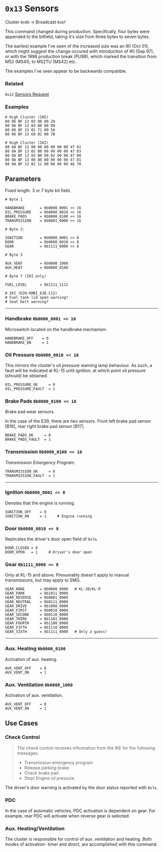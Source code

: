 # `0x13` Sensors

Cluster `0x80` → Broadcast `0xbf`

This command changed during production. Specifically, four bytes were appended to the bitfield, taking it's size from three bytes to seven bytes.

The earliest example I've seen of the increased size was an IKI (Oct 01), which might suggest the change occured with introduction of IKI (Sep 97), or with the 1998 production break (PU98), which marked the transition from M52 (MS41), to M52TU (MS42) etc.

The examples I've seen appear to be backwards compatible.

### Related

`0x12` [Sensors Request](12.md)

### Examples

    # High Cluster (IKE)
    80 06 BF 13 03 00 00 29
    80 06 BF 13 03 B0 00 99
    80 06 BF 13 01 71 00 5A
    80 06 BF 13 E0 B1 00 7B
    
    # High Cluster (IKI)
    80 0A BF 13 00 00 00 00 00 00 47 61
    80 0A BF 13 02 B0 00 00 00 00 47 D3
    80 0A BF 13 03 B0 00 02 00 00 47 D0
    80 0A BF 13 00 B0 00 00 00 00 47 D1
    80 0A BF 13 01 11 00 00 00 00 46 70


## Parameters

Fixed length. 3 or 7 byte bit field.

    # Byte 1

    HANDBRAKE       = 0b0000_0001 << 16
    OIL_PRESSURE    = 0b0000_0010 << 16
    BRAKE_PADS      = 0b0000_0100 << 16
    TRANSMISSION    = 0b0001_0000 << 16

    # Byte 2:   

    IGNITION        = 0b0000_0001 << 8
    DOOR            = 0b0000_0010 << 8
    GEAR            = 0b1111_0000 << 8

    # Byte 3

    AUX_VENT        = 0b0000_1000
    AUX_HEAT        = 0b0000_0100

    # Byte 7 (IKI only)

    FUEL_LEVEL      = 0b1111_1111
    
    # IKI (E39-KMBI_E38.C12)
    # Fuel tank lid open warning?
    # Seat belt warning?

---

### Handbrake `0b0000_0001 << 16`

Microswitch located on the handbrake mechanism.

    HANDBRAKE_OFF    = 0
    HANDBRAKE_ON     = 1

### Oil Pressure `0b0000_0010 << 16`

This mirrors the cluster's oil pressure warning lamp behaviour. As such, a fault will be indicated at KL-15 until ignition, at which point oil pressure (should) be obtained.

    OIL_PRESSURE_OK     = 0
    OIL_PRESSURE_FAULT  = 1
    
### Brake Pads `0b0000_0100 << 16`

Brake pad wear sensors.

In the case of the E39, there are two sensors. Front left brake pad sensor [B16], rear right brake pad sensor [B17].

    BRAKE_PADS_OK     = 0
    BRAKE_PADS_FAULT  = 1

### Transmission `0b0000_0100 << 16`

*Transmission Emergency Program*.

    TRANSMISSION_OK     = 0
    TRANSMISSION_FAULT  = 1

---

### Ignition `0b0000_0001 << 8`

Denotes that the engine is running.

    IGNITION_OFF    = 0
    IGNITION_ON     = 1     # Engine running

### Door `0b0000_0010 << 8`

Replicates the driver's door open field of `0x7a`.

    DOOR_CLOSED = 0
    DOOR_OPEN   = 1     # Driver's door open

### Gear `0b1111_0000 << 8`

Only at KL-15 and above. Presumably doesn't apply to manual transmissions, but may apply to SMG.

    GEAR_NONE       = 0b0000_0000   # KL-30/KL-R
    GEAR_PARK       = 0b1011_0000
    GEAR_REVERSE    = 0b0001_0000
    GEAR_NEUTRAL    = 0b0111_0000
    GEAR_DRIVE      = 0b1000_0000
    GEAR_FIRST      = 0b0010_0000
    GEAR_SECOND     = 0b0110_0000
    GEAR_THIRD      = 0b1101_0000
    GEAR_FOURTH     = 0b1100_0000
    GEAR_FIFTH      = 0b1110_0000
    GEAR_SIXTH      = 0b1111_0000   # Only a guess!

---

### Aux. Heating `0b0000_0100`

Activation of aux. heating.

    AUX_VENT_OFF    = 0
    AUX_VENT_ON     = 1


### Aux. Ventilation `0b0000_1000`

Activation of aux. ventilation.

    AUX_VENT_OFF    = 0
    AUX_VENT_ON     = 1

## Use Cases

### Check Control

> The check control receives information from the IKE for the following messages.
>
> - Transmission emergency program
> - Release parking brake
> - Check brake pad
> - Stop! Engine oil pressure

The driver's door warning is activated by the door status reported with `0x7a`.

### PDC

In the case of automatic vehicles, PDC activation is dependent on gear. For example, rear PDC will activate when reverse gear is selected.

### Aux. Heating/Ventilation

The cluster is responsible for control of aux. ventilation and heating. Both modes of activation- timer and direct, are accomplished with this command.
